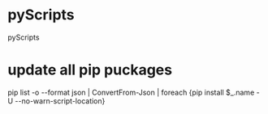 # pyScripts
pyScripts
# update all pip puckages
pip list -o --format json | ConvertFrom-Json | foreach {pip install $_.name -U --no-warn-script-location}
